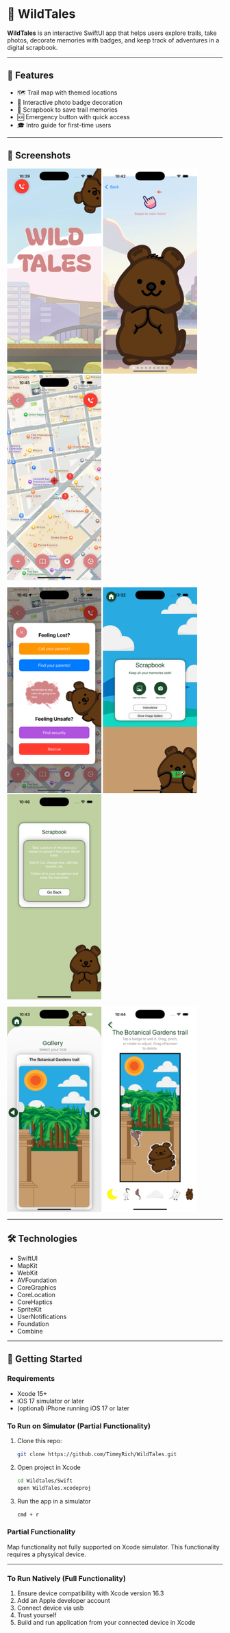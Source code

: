 # 🌿 WildTales

**WildTales** is an interactive SwiftUI app that helps users explore trails, take photos, decorate memories with badges, and keep track of adventures in a digital scrapbook.

---

## 🚀 Features

- 🗺️ Trail map with themed locations
- 📸 Interactive photo badge decoration
- 📖 Scrapbook to save trail memories
- 🆘 Emergency button with quick access
- 🎓 Intro guide for first-time users

---

## 📱 Screenshots

<p float="left">
  <img src="screenshots/home.png" width="220" />
  <img src="screenshots/intro.png" width="220" />
  <img src="screenshots/map.png" width="220" />
</p>

<p float="left">
  <img src="screenshots/emergency.png" width="220" />
  <img src="screenshots/scrapbook.png" width="220" />
  <img src="screenshots/scrapbookGuide.png" width="220" />
</p>

<p float="left">
  <img src="screenshots/gallery.png" width="220" />
  <img src="screenshots/badgeDecorator.png" width="220" />
</p>

---

## 🛠️ Technologies

- SwiftUI
- MapKit
- WebKit
- AVFoundation 
- CoreGraphics 
- CoreLocation 
- CoreHaptics 
- SpriteKit
- UserNotifications
- Foundation
- Combine

---

## 🧭 Getting Started

### Requirements
- Xcode 15+
- iOS 17 simulator or later
- (optional) iPhone running iOS 17 or later

### To Run on Simulator (Partial Functionality)
1. Clone this repo:
   ```bash
   git clone https://github.com/TimmyRich/WildTales.git
2. Open project in Xcode
   ```bash
   cd Wildtales/Swift
   open WildTales.xcodeproj
3. Run the app in a simulator
   ```bash
   cmd + r

### Partial Functionality
Map functionality not fully supported on Xcode simulator. This functionality requires a physyical device.

---

### To Run Natively (Full Functionality)
1. Ensure device compatibility with Xcode version 16.3
2. Add an Apple developer account
3. Connect device via usb
4. Trust yourself
5. Build and run application from your connected device in Xcode
